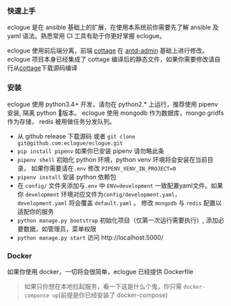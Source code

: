 ### 快速上手
eclogue 是在 ansible 基础上的扩展，在使用本系统前你需要先了解 ansible 及 yaml 语法。熟悉常用 CI 工具有助于你更好掌握 eclogue。

eclogue 使用前后端分离，前端 [cottage](https://github.com/eclogue/cottage) 在 [antd-admin](https://github.com/zuiidea/antd-admin) 基础上进行修改。
eclogue 项目本身已经集成了 cottage 编译后的静态文件，如果你需要修改请自行从[cottage](https://github.com/eclogue/cottage)下载源码编译

### 安装
eclogue 使用 python3.4+ 开发，请勿在 python2.* 上运行，推荐使用 pipenv 安装, 隔离 python 版本。
eclogue 使用 mongodb 作为数据库，mongo gridfs 作为存储， redis 被用做任务分发队列。
- 从 github release 下载源码 或者 `git clone git@github.com:eclogue/eclogue.git` 
- `pip install pipenv` 如果你已安装 pipenv 请勿略此条
- `pipenv shell` 初始化 python 环境，python venv 环境将会安装在当前目录， 如果你需要请在`.env` 修改 `PIPENV_VENV_IN_PROJECT=0`
- `pipenv install` 安装 python 依赖包
- 在 `config/` 文件夹添加与`.env` 中 `ENV=development` 一致配置yaml文件。如果你 `development` 环境对应文件为`config/development.yaml`，`development.yaml` 将会覆盖 `default.yaml` 。
  修改 `mongodb` 与 `redis` 配置以适配你的服务
- `python manage.py bootstrap` 初始化项目（仅第一次运行需要执行）, 添加必要数据，如管理员，菜单权限
- `python manage.py start` 访问 http://localhost:5000/

### Docker
如果你使用 docker，一切将会很简单，eclogue 已经提供 Dockerfile
> 如果只你想在本地拉起服务，看一下这是什么个鬼，你只需 `docker-componse up`(前提是你已经安装了 docker-compose)



